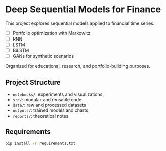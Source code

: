 # Deep Sequential Models for Finance

This project explores sequential models applied to financial time series:

- [ ] Portfolio optimization with Markowitz
- [ ] RNN
- [ ] LSTM
- [ ] BiLSTM
- [ ] GANs for synthetic scenarios

Organized for educational, research, and portfolio-building purposes.

## Project Structure

- `notebooks/`: experiments and visualizations
- `src/`: modular and reusable code
- `data/`: raw and processed datasets
- `outputs/`: trained models and charts
- `reports/`: theoretical notes

## Requirements

```bash
pip install -r requirements.txt
